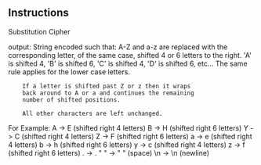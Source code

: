 ## Instructions

Substitution Cipher

output: String encoded such that:
        A-Z and a-z are replaced with the corresponding letter,
        of the same case, shifted 4 or 6 letters to the right. 'A'
        is shifted 4, 'B' is shifted 6, 'C' is shifted 4, 'D' is
        shifted 6, etc... The same rule applies for the lower case
        letters.

        If a letter is shifted past Z or z then it wraps
        back around to A or a and continues the remaining
        number of shifted positions.

        All other characters are left unchanged.

For Example:
A -> E (shifted right 4 letters)
B -> H (shifted right 6 letters)
Y -> C (shifted right 4 letters)
Z -> F (shifted right 6 letters)
a -> e (shifted right 4 letters)
b -> h (shifted right 6 letters)
y -> c (shifted right 4 letters)
z -> f (shifted right 6 letters)
. -> .
" " -> " " (space)
\n -> \n (newline)
